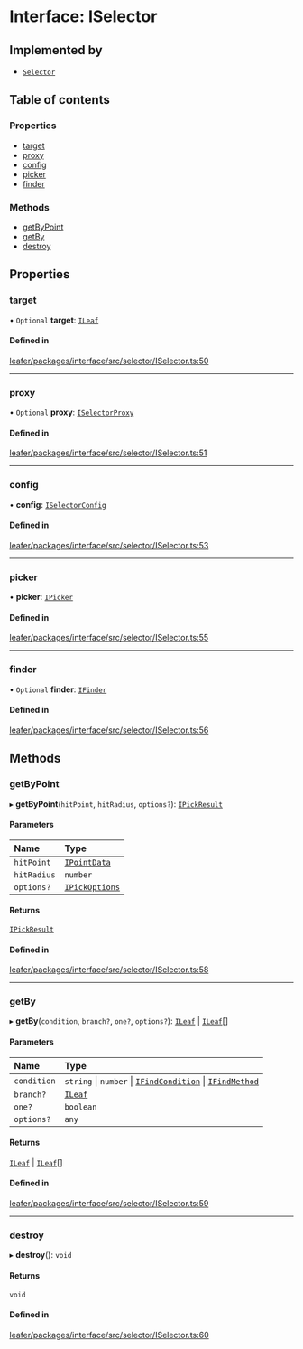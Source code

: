 # Interface: ISelector

## Implemented by

- [`Selector`](../classes/Selector.md)

## Table of contents

### Properties

- [target](ISelector.md#target)
- [proxy](ISelector.md#proxy)
- [config](ISelector.md#config)
- [picker](ISelector.md#picker)
- [finder](ISelector.md#finder)

### Methods

- [getByPoint](ISelector.md#getbypoint)
- [getBy](ISelector.md#getby)
- [destroy](ISelector.md#destroy)

## Properties

### target

• `Optional` **target**: [`ILeaf`](ILeaf.md)

#### Defined in

[leafer/packages/interface/src/selector/ISelector.ts:50](https://github.com/leaferjs/leafer/blob/a165a56/packages/interface/src/selector/ISelector.ts#L50)

___

### proxy

• `Optional` **proxy**: [`ISelectorProxy`](ISelectorProxy.md)

#### Defined in

[leafer/packages/interface/src/selector/ISelector.ts:51](https://github.com/leaferjs/leafer/blob/a165a56/packages/interface/src/selector/ISelector.ts#L51)

___

### config

• **config**: [`ISelectorConfig`](ISelectorConfig.md)

#### Defined in

[leafer/packages/interface/src/selector/ISelector.ts:53](https://github.com/leaferjs/leafer/blob/a165a56/packages/interface/src/selector/ISelector.ts#L53)

___

### picker

• **picker**: [`IPicker`](IPicker.md)

#### Defined in

[leafer/packages/interface/src/selector/ISelector.ts:55](https://github.com/leaferjs/leafer/blob/a165a56/packages/interface/src/selector/ISelector.ts#L55)

___

### finder

• `Optional` **finder**: [`IFinder`](IFinder.md)

#### Defined in

[leafer/packages/interface/src/selector/ISelector.ts:56](https://github.com/leaferjs/leafer/blob/a165a56/packages/interface/src/selector/ISelector.ts#L56)

## Methods

### getByPoint

▸ **getByPoint**(`hitPoint`, `hitRadius`, `options?`): [`IPickResult`](IPickResult.md)

#### Parameters

| Name | Type |
| :------ | :------ |
| `hitPoint` | [`IPointData`](IPointData.md) |
| `hitRadius` | `number` |
| `options?` | [`IPickOptions`](IPickOptions.md) |

#### Returns

[`IPickResult`](IPickResult.md)

#### Defined in

[leafer/packages/interface/src/selector/ISelector.ts:58](https://github.com/leaferjs/leafer/blob/a165a56/packages/interface/src/selector/ISelector.ts#L58)

___

### getBy

▸ **getBy**(`condition`, `branch?`, `one?`, `options?`): [`ILeaf`](ILeaf.md) \| [`ILeaf`](ILeaf.md)[]

#### Parameters

| Name | Type |
| :------ | :------ |
| `condition` | `string` \| `number` \| [`IFindCondition`](IFindCondition.md) \| [`IFindMethod`](IFindMethod.md) |
| `branch?` | [`ILeaf`](ILeaf.md) |
| `one?` | `boolean` |
| `options?` | `any` |

#### Returns

[`ILeaf`](ILeaf.md) \| [`ILeaf`](ILeaf.md)[]

#### Defined in

[leafer/packages/interface/src/selector/ISelector.ts:59](https://github.com/leaferjs/leafer/blob/a165a56/packages/interface/src/selector/ISelector.ts#L59)

___

### destroy

▸ **destroy**(): `void`

#### Returns

`void`

#### Defined in

[leafer/packages/interface/src/selector/ISelector.ts:60](https://github.com/leaferjs/leafer/blob/a165a56/packages/interface/src/selector/ISelector.ts#L60)
